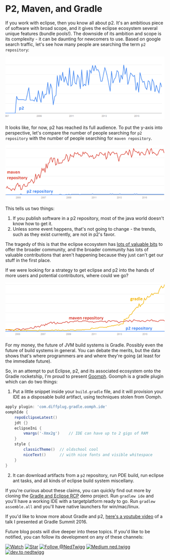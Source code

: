 # P2, Maven, and Gradle

If you work with eclipse, then you know all about p2.  It's an ambitious piece of software with broad scope, and it gives the eclipse ecosystem several unique features (bundle pools!).  The downside of its ambition and scope is its complexity - it can be daunting for newcomers to use.  Based on google search traffic, let's see how many people are searching the term `p2 repository`:

!["p2 repository"](p2.png)

It looks like, for now, p2 has reached its full audience.  To put the y-axis into perspective, let's compare the number of people searching for `p2 repository` with the number of people searching for `maven repository`.

!["p2 repository" vs "maven repository"](p2_maven.png)

This tells us two things:

1. If you publish software in a p2 repository, most of the java world doesn't know how to get it.
2. Unless some event happens, that's not going to change - the trends, such as they exist currently, are not in p2's favor.

The tragedy of this is that the eclipse ecosystem has [lots of valuable bits](https://github.com/diffplug/spotless) to offer the broader community, and the broader community has lots of valuable contributions that aren't happening because they just can't get our stuff in the first place.

If we were looking for a strategy to get eclipse and p2 into the hands of more users and potential contributors, where could we go?

!["p2 repository" vs "maven repository" vs "gradle"](p2_maven_gradle.png)

For my money, the future of JVM build systems is Gradle.  Possibly even the future of build systems in general.  You can debate the merits, but the data shows that's where programmers are and where they're going (at least for the immediate future).

So, in an attempt to put Eclipse, p2, and its associated ecosystem onto the Gradle rocketship, I'm proud to present [Goomph](https://github.com/diffplug/goomph).  Goomph is a gradle plugin which can do two things:

1) Put a little snippet inside your `build.gradle` file, and it will provision your IDE as a disposable build artifact, using techniques stolen from Oomph.

```groovy
apply plugin: 'com.diffplug.gradle.oomph.ide'
oomphIde {
	repoEclipseLatest()
	jdt {}
	eclipseIni {
		vmargs('-Xmx2g')    // IDE can have up to 2 gigs of RAM
	}
	style {
		classicTheme()  // oldschool cool
		niceText()      // with nice fonts and visible whitespace
	}
}
```

2) It can download artifacts from a `p2` repository, run PDE build, run eclipse ant tasks, and all kinds of eclipse build system miscellany.

If you're curious about these claims, you can quickly find out more by cloning the [Gradle and Eclipse RCP](https://github.com/diffplug/gradle_and_eclipse_rcp) demo project.  Run `gradlew ide` and you'll have a working IDE with a targetplatform ready to go.  Run `gradlew assemble.all` and you'll have native launchers for win/mac/linux.

If you'd like to know more about Gradle and p2, [here's a youtube video](https://www.youtube.com/watch?v=PIC6YeRkRlo&feature=youtu.be) of a talk I presented at Gradle Summit 2016.

Future blog posts will dive deeper into these topics.  If you'd like to be notified, you can follow its development on any of these channels:

<!---freshmark follow
output = follow;
-->
[![Watch](https://img.shields.io/github/watchers/diffplug/blog.svg?style=social&label=Watch)](https://github.com/nedtwigg/blog/subscription)
[![Star](https://img.shields.io/github/stars/diffplug/blog.svg?style=social&label=Star)](https://github.com/nedtwigg/blog/stargazers)
[![Follow @NedTwigg](https://img.shields.io/twitter/follow/NedTwigg.svg?style=social&label=Follow)](https://twitter.com/NedTwigg)
[![Medium ned.twigg](https://img.shields.io/badge/Follow-41-blue.svg?style=social&logo=medium)](https://dev.to/nedtwigg)
[![dev.to nedtwigg](https://img.shields.io/badge/Follow-0-blue.svg?style=social&logo=dev.to)](https://dev.to/nedtwigg)
<!---freshmark /follow -->
